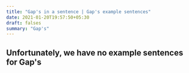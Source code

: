 ```yaml
---
title: "Gap's in a sentence | Gap's example sentences"
date: 2021-01-20T19:57:50+05:30
draft: falses
summary: "Gap's"
---
```

## Unfortunately, we have no example sentences for Gap's                 
